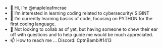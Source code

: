 - 👋 Hi, I’m @mapleleafmcrae
- 👀 I’m interested in learning coding related to cybersecurity/ SIGINT
- 🌱 I’m currently learning basics of code, focusing on PYTHON for the first coding language.
- 💞️ Not looking to collab as of yet, but having someone to chew their ear off with questions and to help guide me would be much appreciated.
- 📫 How to reach me ... Discord: CptnBambi#1413
<!---
mapleleafmcrae/mapleleafmcrae is a ✨ special ✨ repository because its `README.md` (this file) appears on your GitHub profile.
You can click the Preview link to take a look at your changes.
--->
